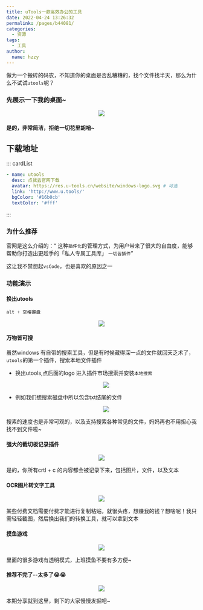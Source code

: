 ```yaml
---
title: uTools一款高效办公的工具
date: 2022-04-24 13:26:32
permalink: /pages/b44081/
categories:
  - 资源
tags:
  - 工具
author: 
  name: hzzy
---
```


做为一个搬砖的码农，不知道你的桌面是否乱糟糟的，找个文件找半天，那么为什么不试试`utools`呢？

<!-- more -->

### 先展示一下我的桌面~

<p align="center"><img src="https://huazizhanye.oss-cn-beijing.aliyuncs.com/blogs/images/%E6%A1%8C%E9%9D%A2.png"/></p>

#### 是的，非常简洁，拒绝一切花里胡哨~

## 下载地址
::: cardList
```yaml
- name: utools
  desc: 点我去官网下载
  avatar: https://res.u-tools.cn/website/windows-logo.svg # 可选
  link: 'http://www.u.tools/'
  bgColor: '#16b0cb'
  textColor: '#fff'
```
:::

### 为什么推荐

官网是这么介绍的：“ 这种`插件化`的管理方式，为用户带来了很大的自由度，能够帮助你打造出更趁手的「私人专属工具库」 `一切皆插件`”

这让我不禁想起`vsCode`，也是喜欢的原因之一

### 功能演示

#### 换出utools

```js
alt + 空格键盘
```

<p align="center"><img src="https://huazizhanye.oss-cn-beijing.aliyuncs.com/blogs/images/utools.png"/></p>

#### 万物皆可搜

虽然windows 有自带的搜索工具，但是有时候藏得深一点的文件就回天乏术了，`utools`的第一个插件，搜索本地文件插件

* 换出utools,点后面的logo 进入插件市场搜索并安装`本地搜索`

  <p align="center"><img src="https://huazizhanye.oss-cn-beijing.aliyuncs.com/blogs/images/essayImages/%E6%9C%AC%E5%9C%B0%E6%90%9C.png"/></p>

* 例如我们想搜索磁盘中所以包含txt结尾的文件

  <p align="center"><img src="https://huazizhanye.oss-cn-beijing.aliyuncs.com/blogs/images/essayImages/%E6%90%9C%E4%BD%BF%E7%94%A8.jpg"/></p>

搜素的速度也是非常可观的，以及支持搜索各种常见的文件，妈妈再也不用担心我找不到文件啦~

#### 强大的截切板记录插件

<p align="center"><img src="https://huazizhanye.oss-cn-beijing.aliyuncs.com/blogs/images/essayImages/%E5%89%AA%E5%88%87%E6%9D%BF.png"/></p>

是的，你所有crtl + c 的内容都会被记录下来，包括图片，文件，以及文本

#### OCR图片转文字工具

<p align="center"><img src="https://huazizhanye.oss-cn-beijing.aliyuncs.com/blogs/images/essayImages/%E6%96%87%E5%AD%97%E8%AF%86%E5%88%AB.png"/></p>

某些付费文档需要付费才能进行复制粘贴，就很头疼，想赚我的钱？想啥呢！我只需轻轻截图，然后换出我们的转换工具，就可以拿到文本

#### 摸鱼游戏

<p align="center"><img src="https://huazizhanye.oss-cn-beijing.aliyuncs.com/blogs/images/essayImages/%E6%91%B8%E9%B1%BC.png"/></p>

里面的很多游戏有透明模式，上班摸鱼不要有多方便~

#### 推荐不完了--太多了😭😭

<p align="center"><img src="https://huazizhanye.oss-cn-beijing.aliyuncs.com/blogs/images/essayImages/%E6%9B%B4%E5%A4%9A%E5%B7%A5%E5%85%B7.jpg"/></p>

本期分享就到这里，剩下的大家慢慢发掘吧~